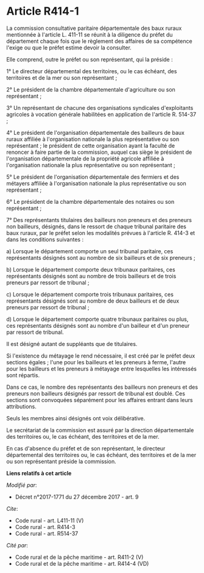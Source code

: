# Article R414-1

La commission consultative paritaire départementale des baux ruraux mentionnée à l'article L. 411-11 se réunit à la diligence
du préfet du département chaque fois que le règlement des affaires de sa compétence l'exige ou que le préfet estime devoir la
consulter. 

Elle comprend, outre le préfet ou son représentant, qui la préside : 

1° Le directeur départemental des territoires, ou le cas échéant, des territoires et de la mer ou son représentant ; 

2° Le président de la chambre départementale d'agriculture ou son représentant ; 

3° Un représentant de chacune des organisations syndicales d'exploitants agricoles à vocation générale habilitées en
application de l'article R. 514-37 ; 

4° Le président de l'organisation départementale des bailleurs de baux ruraux affiliée à l'organisation nationale la plus
représentative ou son représentant ; le président de cette organisation ayant la faculté de renoncer à faire partie de la
commission, auquel cas siège le président de l'organisation départementale de la propriété agricole affiliée à l'organisation
nationale la plus représentative ou son représentant ; 

5° Le président de l'organisation départementale des fermiers et des métayers affiliée à l'organisation nationale la plus
représentative ou son représentant ; 

6° Le président de la chambre départementale des notaires ou son représentant ; 

7° Des représentants titulaires des bailleurs non preneurs et des preneurs non bailleurs, désignés, dans le ressort de chaque
tribunal paritaire des baux ruraux, par le préfet selon les modalités prévues à l'article R. 414-3 et dans les conditions
suivantes : 

a) Lorsque le département comporte un seul tribunal paritaire, ces représentants désignés sont au nombre de six bailleurs et
de six preneurs ; 

b) Lorsque le département comporte deux tribunaux paritaires, ces représentants désignés sont au nombre de trois bailleurs et
de trois preneurs par ressort de tribunal ; 

c) Lorsque le département comporte trois tribunaux paritaires, ces représentants désignés sont au nombre de deux bailleurs et
de deux preneurs par ressort de tribunal ; 

d) Lorsque le département comporte quatre tribunaux paritaires ou plus, ces représentants désignés sont au nombre d'un
bailleur et d'un preneur par ressort de tribunal. 

Il est désigné autant de suppléants que de titulaires. 

Si l'existence du métayage le rend nécessaire, il est créé par le préfet deux sections égales ; l'une pour les bailleurs et
les preneurs à ferme, l'autre pour les bailleurs et les preneurs à métayage entre lesquelles les intéressés sont répartis. 

Dans ce cas, le nombre des représentants des bailleurs non preneurs et des preneurs non bailleurs désignés par ressort de
tribunal est doublé. Ces sections sont convoquées séparément pour les affaires entrant dans leurs attributions. 

Seuls les membres ainsi désignés ont voix délibérative. 

Le secrétariat de la commission est assuré par la direction départementale des territoires ou, le cas échéant, des
territoires et de la mer. 

En cas d'absence du préfet et de son représentant, le directeur départemental des territoires ou, le cas échéant, des
territoires et de la mer ou son représentant préside la commission.

**Liens relatifs à cet article**

_Modifié par_:

  - Décret n°2017-1771 du 27 décembre 2017 - art. 9

_Cite_:

  - Code rural - art. L411-11 (V)
  - Code rural - art. R414-3
  - Code rural - art. R514-37

_Cité par_:

  - Code rural et de la pêche maritime - art. R411-2 (V)
  - Code rural et de la pêche maritime - art. R414-4 (VD)
